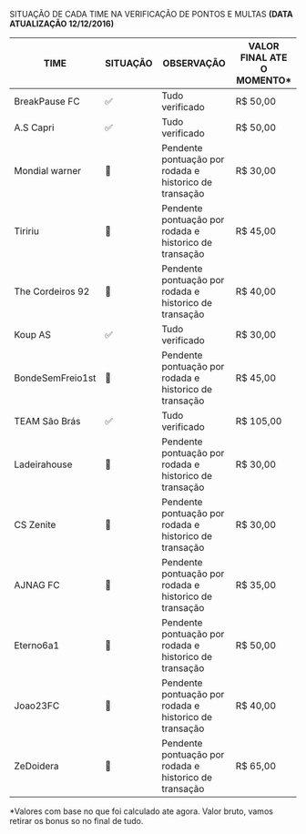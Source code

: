 SITUAÇÃO DE CADA TIME NA VERIFICAÇÃO DE PONTOS E MULTAS **(DATA ATUALIZAÇÃO 12/12/2016)**

TIME                  | SITUAÇÃO                | OBSERVAÇÃO                                             | VALOR FINAL ATE O MOMENTO* 
----------------------| -------------------------| ------------------------------------------------------|-------------
BreakPause FC	        |:white_check_mark:        | Tudo verificado                                       |R$ 50,00
A.S Capri	            |:white_check_mark:        | Tudo verificado                                       |R$ 50,00
Mondial warner	      |:red_circle:              | Pendente pontuação por rodada e historico de transação|R$ 30,00
Tiririu	              |:red_circle:              | Pendente pontuação por rodada e historico de transação|R$ 45,00
The Cordeiros 92      |:red_circle:              | Pendente pontuação por rodada e historico de transação|R$ 40,00
Koup AS	              |:white_check_mark:        | Tudo verificado                                       |R$ 30,00
BondeSemFreio1st      |:red_circle:              | Pendente pontuação por rodada e historico de transação|R$ 45,00
TEAM São Brás	        |:white_check_mark:        | Tudo verificado                                       |R$ 105,00
Ladeirahouse	        |:red_circle:              | Pendente pontuação por rodada e historico de transação|R$ 30,00
CS Zenite	            |:red_circle:              | Pendente pontuação por rodada e historico de transação|R$ 30,00
AJNAG FC	            |:red_circle:              | Pendente pontuação por rodada e historico de transação|R$ 35,00
Eterno6a1             |:red_circle:              | Pendente pontuação por rodada e historico de transação|R$ 50,00
Joao23FC              |:red_circle:              | Pendente pontuação por rodada e historico de transação|R$ 40,00
ZeDoidera             |:red_circle:              | Pendente pontuação por rodada e historico de transação|R$ 65,00

*Valores com base no que foi calculado ate agora. Valor bruto, vamos retirar os bonus so no final de tudo.













